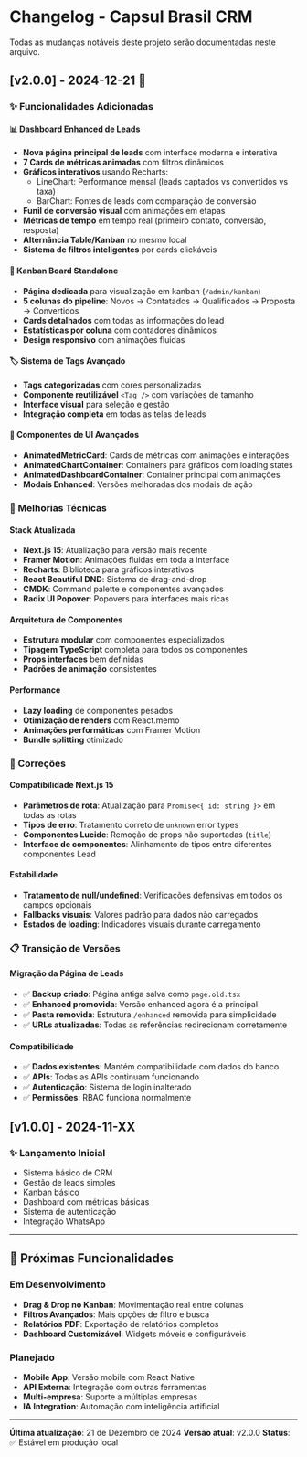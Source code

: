 # Changelog - Capsul Brasil CRM

Todas as mudanças notáveis deste projeto serão documentadas neste arquivo.

## [v2.0.0] - 2024-12-21 🚀

### ✨ Funcionalidades Adicionadas

#### 📊 Dashboard Enhanced de Leads
- **Nova página principal de leads** com interface moderna e interativa
- **7 Cards de métricas animadas** com filtros dinâmicos
- **Gráficos interativos** usando Recharts:
  - LineChart: Performance mensal (leads captados vs convertidos vs taxa)
  - BarChart: Fontes de leads com comparação de conversão
- **Funil de conversão visual** com animações em etapas
- **Métricas de tempo** em tempo real (primeiro contato, conversão, resposta)
- **Alternância Table/Kanban** no mesmo local
- **Sistema de filtros inteligentes** por cards clickáveis

#### 🎯 Kanban Board Standalone
- **Página dedicada** para visualização em kanban (`/admin/kanban`)
- **5 colunas do pipeline**: Novos → Contatados → Qualificados → Proposta → Convertidos
- **Cards detalhados** com todas as informações do lead
- **Estatísticas por coluna** com contadores dinâmicos
- **Design responsivo** com animações fluidas

#### 🏷️ Sistema de Tags Avançado
- **Tags categorizadas** com cores personalizadas
- **Componente reutilizável** `<Tag />` com variações de tamanho
- **Interface visual** para seleção e gestão
- **Integração completa** em todas as telas de leads

#### 🎨 Componentes de UI Avançados
- **AnimatedMetricCard**: Cards de métricas com animações e interações
- **AnimatedChartContainer**: Containers para gráficos com loading states
- **AnimatedDashboardContainer**: Container principal com animações
- **Modais Enhanced**: Versões melhoradas dos modais de ação

### 🔧 Melhorias Técnicas

#### Stack Atualizada
- **Next.js 15**: Atualização para versão mais recente
- **Framer Motion**: Animações fluidas em toda a interface
- **Recharts**: Biblioteca para gráficos interativos
- **React Beautiful DND**: Sistema de drag-and-drop
- **CMDK**: Command palette e componentes avançados
- **Radix UI Popover**: Popovers para interfaces mais ricas

#### Arquitetura de Componentes
- **Estrutura modular** com componentes especializados
- **Tipagem TypeScript** completa para todos os componentes
- **Props interfaces** bem definidas
- **Padrões de animação** consistentes

#### Performance
- **Lazy loading** de componentes pesados
- **Otimização de renders** com React.memo
- **Animações performáticas** com Framer Motion
- **Bundle splitting** otimizado

### 🐛 Correções

#### Compatibilidade Next.js 15
- **Parâmetros de rota**: Atualização para `Promise<{ id: string }>` em todas as rotas
- **Tipos de erro**: Tratamento correto de `unknown` error types
- **Componentes Lucide**: Remoção de props não suportadas (`title`)
- **Interface de componentes**: Alinhamento de tipos entre diferentes componentes Lead

#### Estabilidade
- **Tratamento de null/undefined**: Verificações defensivas em todos os campos opcionais
- **Fallbacks visuais**: Valores padrão para dados não carregados
- **Estados de loading**: Indicadores visuais durante carregamento

### 📋 Transição de Versões

#### Migração da Página de Leads
- ✅ **Backup criado**: Página antiga salva como `page.old.tsx`
- ✅ **Enhanced promovida**: Versão enhanced agora é a principal
- ✅ **Pasta removida**: Estrutura `/enhanced` removida para simplicidade
- ✅ **URLs atualizadas**: Todas as referências redirecionam corretamente

#### Compatibilidade
- ✅ **Dados existentes**: Mantém compatibilidade com dados do banco
- ✅ **APIs**: Todas as APIs continuam funcionando
- ✅ **Autenticação**: Sistema de login inalterado
- ✅ **Permissões**: RBAC funciona normalmente

## [v1.0.0] - 2024-11-XX

### ✨ Lançamento Inicial
- Sistema básico de CRM
- Gestão de leads simples
- Kanban básico
- Dashboard com métricas básicas
- Sistema de autenticação
- Integração WhatsApp

---

## 🚀 Próximas Funcionalidades

### Em Desenvolvimento
- **Drag & Drop no Kanban**: Movimentação real entre colunas
- **Filtros Avançados**: Mais opções de filtro e busca
- **Relatórios PDF**: Exportação de relatórios completos
- **Dashboard Customizável**: Widgets móveis e configuráveis

### Planejado
- **Mobile App**: Versão mobile com React Native
- **API Externa**: Integração com outras ferramentas
- **Multi-empresa**: Suporte a múltiplas empresas
- **IA Integration**: Automação com inteligência artificial

---

**Última atualização**: 21 de Dezembro de 2024
**Versão atual**: v2.0.0
**Status**: ✅ Estável em produção local